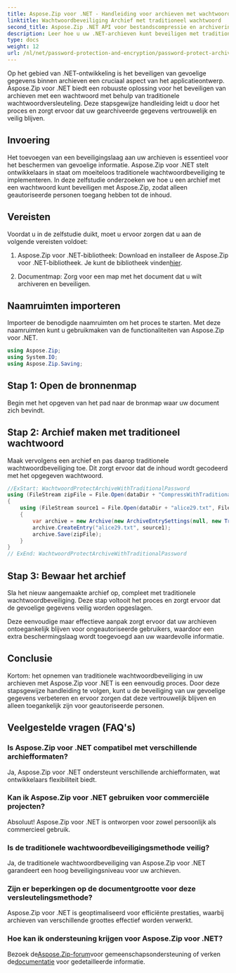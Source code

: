 ```yaml
---
title: Aspose.Zip voor .NET - Handleiding voor archieven met wachtwoordbeveiliging
linktitle: Wachtwoordbeveiliging Archief met traditioneel wachtwoord
second_title: Aspose.Zip .NET API voor bestandscompressie en archivering
description: Leer hoe u uw .NET-archieven kunt beveiligen met traditionele wachtwoordbeveiliging met Aspose.Zip. Volg onze stapsgewijze handleiding voor verbeterde gegevensvertrouwelijkheid.
type: docs
weight: 12
url: /nl/net/password-protection-and-encryption/password-protect-archive-traditional-password/
---
```


Op het gebied van .NET-ontwikkeling is het beveiligen van gevoelige gegevens binnen archieven een cruciaal aspect van het applicatieontwerp. Aspose.Zip voor .NET biedt een robuuste oplossing voor het beveiligen van archieven met een wachtwoord met behulp van traditionele wachtwoordversleuteling. Deze stapsgewijze handleiding leidt u door het proces en zorgt ervoor dat uw gearchiveerde gegevens vertrouwelijk en veilig blijven.

## Invoering

Het toevoegen van een beveiligingslaag aan uw archieven is essentieel voor het beschermen van gevoelige informatie. Aspose.Zip voor .NET stelt ontwikkelaars in staat om moeiteloos traditionele wachtwoordbeveiliging te implementeren. In deze zelfstudie onderzoeken we hoe u een archief met een wachtwoord kunt beveiligen met Aspose.Zip, zodat alleen geautoriseerde personen toegang hebben tot de inhoud.

## Vereisten

Voordat u in de zelfstudie duikt, moet u ervoor zorgen dat u aan de volgende vereisten voldoet:

1. Aspose.Zip voor .NET-bibliotheek: Download en installeer de Aspose.Zip voor .NET-bibliotheek. Je kunt de bibliotheek vinden[hier](https://releases.aspose.com/zip/net/).

2. Documentmap: Zorg voor een map met het document dat u wilt archiveren en beveiligen.

## Naamruimten importeren

Importeer de benodigde naamruimten om het proces te starten. Met deze naamruimten kunt u gebruikmaken van de functionaliteiten van Aspose.Zip voor .NET.

```csharp
using Aspose.Zip;
using System.IO;
using Aspose.Zip.Saving;
```

## Stap 1: Open de bronnenmap

Begin met het opgeven van het pad naar de bronmap waar uw document zich bevindt.

## Stap 2: Archief maken met traditioneel wachtwoord

Maak vervolgens een archief en pas daarop traditionele wachtwoordbeveiliging toe. Dit zorgt ervoor dat de inhoud wordt gecodeerd met het opgegeven wachtwoord.

```csharp
//ExStart: WachtwoordProtectArchiveWithTraditionalPassword
using (FileStream zipFile = File.Open(dataDir + "CompressWithTraditionalEncryption_out.zip", FileMode.Create))
{
    using (FileStream source1 = File.Open(dataDir + "alice29.txt", FileMode.Open, FileAccess.Read))
    {
        var archive = new Archive(new ArchiveEntrySettings(null, new TraditionalEncryptionSettings("p@s$")));
        archive.CreateEntry("alice29.txt", source1);
        archive.Save(zipFile);
    }
}
// ExEnd: WachtwoordProtectArchiveWithTraditionalPassword
```

## Stap 3: Bewaar het archief

Sla het nieuw aangemaakte archief op, compleet met traditionele wachtwoordbeveiliging. Deze stap voltooit het proces en zorgt ervoor dat de gevoelige gegevens veilig worden opgeslagen.

Deze eenvoudige maar effectieve aanpak zorgt ervoor dat uw archieven ontoegankelijk blijven voor ongeautoriseerde gebruikers, waardoor een extra beschermingslaag wordt toegevoegd aan uw waardevolle informatie.

## Conclusie

Kortom: het opnemen van traditionele wachtwoordbeveiliging in uw archieven met Aspose.Zip voor .NET is een eenvoudig proces. Door deze stapsgewijze handleiding te volgen, kunt u de beveiliging van uw gevoelige gegevens verbeteren en ervoor zorgen dat deze vertrouwelijk blijven en alleen toegankelijk zijn voor geautoriseerde personen.

## Veelgestelde vragen (FAQ's)

### Is Aspose.Zip voor .NET compatibel met verschillende archiefformaten?
Ja, Aspose.Zip voor .NET ondersteunt verschillende archiefformaten, wat ontwikkelaars flexibiliteit biedt.

### Kan ik Aspose.Zip voor .NET gebruiken voor commerciële projecten?
Absoluut! Aspose.Zip voor .NET is ontworpen voor zowel persoonlijk als commercieel gebruik.

### Is de traditionele wachtwoordbeveiligingsmethode veilig?
Ja, de traditionele wachtwoordbeveiliging van Aspose.Zip voor .NET garandeert een hoog beveiligingsniveau voor uw archieven.

### Zijn er beperkingen op de documentgrootte voor deze versleutelingsmethode?
Aspose.Zip voor .NET is geoptimaliseerd voor efficiënte prestaties, waarbij archieven van verschillende groottes effectief worden verwerkt.

### Hoe kan ik ondersteuning krijgen voor Aspose.Zip voor .NET?
 Bezoek de[Aspose.Zip-forum](https://forum.aspose.com/c/zip/37)voor gemeenschapsondersteuning of verken de[documentatie](https://reference.aspose.com/zip/net/) voor gedetailleerde informatie.

